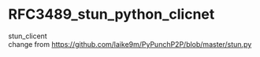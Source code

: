 # RFC3489_stun_python_clicnet
stun_clicent <br/>
change from https://github.com/laike9m/PyPunchP2P/blob/master/stun.py
